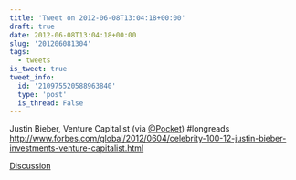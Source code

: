 ```yaml
---
title: 'Tweet on 2012-06-08T13:04:18+00:00'
draft: true
date: 2012-06-08T13:04:18+00:00
slug: '201206081304'
tags:
  - tweets
is_tweet: true
tweet_info:
  id: '210975520588963840'
  type: 'post'
  is_thread: False
---
```




Justin Bieber, Venture Capitalist (via [@Pocket](https://x.com/Pocket)) #longreads <http://www.forbes.com/global/2012/0604/celebrity-100-12-justin-bieber-investments-venture-capitalist.html>

[Discussion](https://x.com/sytelus/status/210975520588963840)

